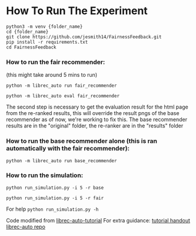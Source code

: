 # How To Run The Experiment
```
python3 -m venv {folder_name}
cd {folder_name}
git clone https://github.com/jesmith14/FairnessFeedback.git
pip install -r requirements.txt
cd FairnessFeedback
```

### How to run the fair recommender:
(this might take around 5 mins to run)

`python -m librec_auto run fair_recommender`

`python -m librec_auto eval fair_recommender`

The second step is necessary to get the evaluation result for the html page from the re-ranked results, this will override the result pngs of the base recommender as of now, we're working to fix this. The base recommender results are in the "original" folder, the re-ranker are in the "results" folder

### How to run the base recommender alone (this is ran automatically with the fair recommender):
`python -m librec_auto run base_recommender`

### How to run the simulation:
`python run_simulation.py -i 5 -r base`

`python run_simulation.py -i 5 -r fair`

For help
`python run_simulation.py -h`

Code modified from [librec-auto-tutorial](https://github.com/that-recsys-lab/librec-auto-tutorial)
For extra guidance: [tutorial handout](https://docs.google.com/document/d/1ybazjee50e41pVwoN4CrEuRvcKfmDwQ-ZiGLrwmEUcM/edit?usp=sharing)
[librec-auto repo](https://github.com/that-recsys-lab/librec-auto)
